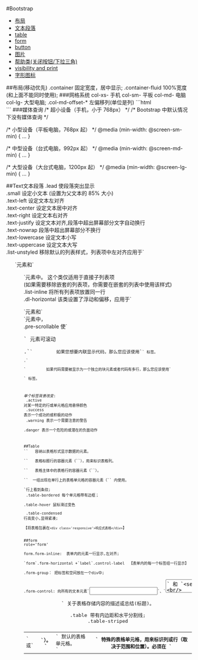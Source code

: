 #Bootstrap

* [布局](#a1)
* [文本段落](#a2)
* [table](#a3)
* [form](#a4)
* [button](#a5)
* [图片](#a6)
* [帮助类(关闭按钮/下拉三角)](#a7)
* [visibility and print](#a8)
* [字形图标](#a9)



<a name='a1'>
##布局(移动优先)
.container  固定宽度，居中显示;
.container-fluid     100%宽度(和上面不能同时使用);
###网格系统
   col-xs-  手机   col-sm-  平板  col-md- 电脑    col-lg-  大型电脑;
.col-md-offset-*  左偏移列(单位是列)
```html
<div class="container">
  <div class="row">
      <div class="col-xs-2"></div>
      <div class="col-xs-10"></div>
  </div>
</div>
```
###媒体查询
/* 超小设备（手机，小于 768px） */
/* Bootstrap 中默认情况下没有媒体查询 */

/* 小型设备（平板电脑，768px 起） */
@media (min-width: @screen-sm-min) { ... }

/* 中型设备（台式电脑，992px 起） */
@media (min-width: @screen-md-min) { ... }

/* 大型设备（大台式电脑，1200px 起） */
@media (min-width: @screen-lg-min) { ... }



<a name='a2'>
##Text文本段落
.lead	使段落突出显示<br/>
.small	设定小文本 (设置为父文本的 85% 大小)<br/>
.text-left	设定文本左对齐<br/>
.text-center	设定文本居中对齐<br/>
.text-right	设定文本右对齐<br/>
.text-justify	设定文本对齐,段落中超出屏幕部分文字自动换行<br/>
.text-nowrap	段落中超出屏幕部分不换行<br/>
.text-lowercase	设定文本小写<br/>
.text-uppercase	设定文本大写<br/>
.list-unstyled	移除默认的列表样式，列表项中左对齐应用于`<ul>`元素和` <ol> `元素中。 这个类仅适用于直接子列表项<br/> (如果需要移除嵌套的列表项，你需要在嵌套的列表中使用该样式)<br/>
.list-inline	将所有列表项放置同一行<br/>
.dl-horizontal	该类设置了浮动和偏移，应用于`<dl>`元素和` <dt> `元素中，<br/>
.pre-scrollable	使`<pre>` 元素可滚动<br/>
.`<code>`         如果您想要内联显示代码，那么您应该使用`<code>` 标签。<br/>
.`<pre>`         如果代码需要被显示为一个独立的块元素或者代码有多行，那么您应该使用`<pre>` 标签。<br/>

*单个标签背景改变*:<br/>
.active	       对某一特定的行或单元格应用悬停颜色<br/>
.success	   表示一个成功的或积极的动作<br/>
.warning	   表示一个需要注意的警告<br/>
.danger	       表示一个危险的或潜在的负面动作<br/>


<a name='a3'>
##Table
`<table>`	容纳以表格形式显示数据的元素。<br/>
`<thead>`	表格标题行的容器元素（`<tr>`），用来标识表格列。<br/>
`<tbody>`	表格主体中的表格行的容器元素（`<tr>`）。<br/>
`<tr>`	一组出现在单行上的表格单元格的容器元素（`<td>` 或` <th>`）。<br/>
`<td>`	默认的表格单元格。<br/>
`<th>`	特殊的表格单元格，用来标识列或行（取决于范围和位置）。必须在 `<thead>` 内使用。<br/>
`<caption>`	关于表格存储内容的描述或总结(标题)。<br/>

.table       带有内边距和水平分割线;<br/>
.table-striped    <tbody>行上看到条纹;<br/>
.table-bordered   每个单元格带有边框；<br/>
.table-hover      鼠标滑过变色<br/><br/>
.table-condensed   行高变小,显得紧凑;<br/>
【将表格包裹在`<div class='responsive'>响应式表格</div>`】<br/>

<a name='a4'>
##form
role='form'<br/>
form.form-inline:  表单内的元素一行显示,左对齐;<br/>
`form`.form-horizontal +`label`.control-label  【表单内的每一个标签组一行显示】<br/>
.form-group： 把标签和空间放在一个div中;<br/>
.form-control: 向所有的文本元素`<input>`、`<textarea>` 和 `<select>` 添加<br/>
.checkbox-inline/.radio-inline:   复选框、单选框一行显示;<br/>
multiple = 'multiple'     选择框允许用户多选项;<br/>
p.form-control-static    label后放置纯文本p标签<br/>
*input表单状态*<br/>
disabled    禁用;<br/>
div.has-warning、 .has-error 或 .has-success     对父元素div添加相应的class即可使用验证状态。<br/>

<a name='a5'>
##button
*样式*
.btn	默认的/标准的按钮。<br/>
.btn-primary	提供额外的视觉效果，标识一组按钮中的原始动作。<br/>
.btn-success	表示一个成功的或积极的动作。<br/><br/>
.btn-info	信息警告消息的上下文按钮。<br/>
.btn-warning	表示应谨慎采取的动作。<br/>
.btn-danger	表示一个危险的或潜在的负面动作。<br/>
.btn-link	并不强调是一个按钮，看起来像一个链接，但同时保持按钮的行为。<br/>
*大小*
.btn-lg	这会让按钮看起来比较大。<br/>
.btn-sm	这会让按钮看起来比较小。<br/>
.btn-xs	这会让按钮看起来特别小。<br/>
.btn-block	这会创建块级的按钮，会横跨父元素的全部宽度。<br/>
*状态*
.active<br/>
`disabled`<br/>

<a name='a6'>
##图片(img标签)
.img-rounded               `border-radius:6px;`   <br/>
.img-circle               ` border-radius:500px;` <br/>
.img-thumbnail            增加边框和内边距;<br/>

<a name='a7'>
##帮助器类:
`<button class="close button">&times</button>`  关闭按钮<br/>
<span class="caret"></span>                   倒三角<br/>
.pull-left                 浮动,相当于`float:left`;<br/>
.pull-right                浮动,相当于`float:right`;<br/>
.clearfix                  清除浮动<br/>
.show                      显示<br/>
.hidden                    隐藏<br/>
.center-block              居中内容块;<br/>
.sr-only                 把元素对所有设备隐藏，除了屏幕阅读器。【适用于给搜索引擎看的东西而不是给人看的注释等】<br/>

<a name='a8'>
##visibility and print
.visible-xs	              额外的小设备（小于 768px）可见<br/>
.visible-sm	              小型设备（768 px 起）可见<br/>
.visible-md	              中型设备（768 px 到 991 px）可见<br/>
.visible-lg	              大型设备（992 px 及以上）可见<br/>
.hidden-xs	              额外的小设备（小于 768px）隐藏<br/>
.hidden-sm	              小型设备（768 px 起）隐藏<br/>
.hidden-md	              中型设备（768 px 到 991 px）隐藏<br/>
.hidden-lg	              大型设备（992 px 及以上）隐藏<br/>
.visible-print	          可见，可打印<br/>
.hidden-print	          只对浏览器可见，不可打印<br/>

<a name='a9'>
##字形图标
  比如购物车等;<br/>
   `<span class="glyphicon  glyphicon-search"></span>`
